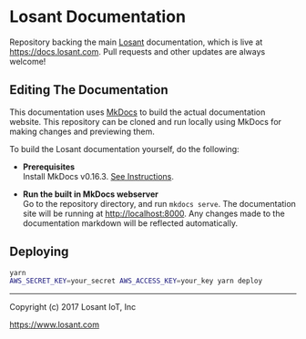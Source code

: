 # Losant Documentation

Repository backing the main [Losant](https://www.losant.com) documentation,
which is live at <https://docs.losant.com>. Pull requests and other updates
are always welcome!

## Editing The Documentation

This documentation uses [MkDocs](http://www.mkdocs.org) to build
the actual documentation website. This repository can be cloned and run locally
using MkDocs for making changes and previewing them.

To build the Losant documentation yourself, do the following:

* **Prerequisites**  
  Install MkDocs v0.16.3. [See Instructions](http://www.mkdocs.org/#installation).

* **Run the built in MkDocs webserver**  
  Go to the repository directory, and run `mkdocs serve`. The documentation site will be running at <http://localhost:8000>. Any changes made to the documentation markdown will be reflected automatically.

## Deploying

```bash
yarn
AWS_SECRET_KEY=your_secret AWS_ACCESS_KEY=your_key yarn deploy
```

*****

Copyright (c) 2017 Losant IoT, Inc

<https://www.losant.com>
